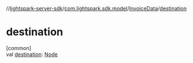 //[lightspark-server-sdk](../../../index.md)/[com.lightspark.sdk.model](../index.md)/[InvoiceData](index.md)/[destination](destination.md)

# destination

[common]\
val [destination](destination.md): [Node](../-node/index.md)
